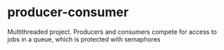 # producer-consumer
Multithreaded project. Producers and consumers compete for access to jobs in a queue, which is protected with semaphores
